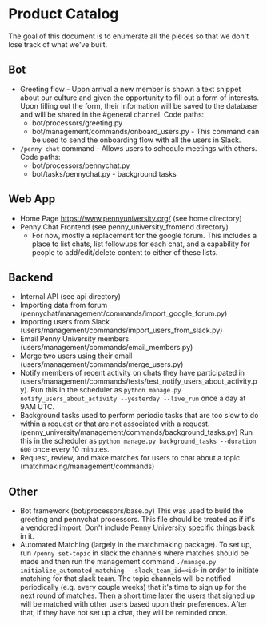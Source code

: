 # Product Catalog
The goal of this document is to enumerate all the pieces so that we don't lose track of what we've built.

## Bot 
* Greeting flow - Upon arrival a new member is shown a text snippet about our culture and given the opportunity to fill out a form of interests. Upon filling out the form, their information will be saved to the database and will be shared in the #general channel. Code paths:
    * bot/processors/greeting.py
    * bot/management/commands/onboard_users.py - This command can be used to send the onboarding flow with all the users in Slack.
* `/penny chat` command - Allows users to schedule meetings with others. Code paths:
    * bot/processors/pennychat.py
    * bot/tasks/pennychat.py - background tasks
    
## Web App
* Home Page https://www.pennyuniversity.org/ (see home directory)
* Penny Chat Frontend (see penny_university_frontend directory)
    * For now, mostly a replacement for the google forum. This includes a place to list chats, list followups for each chat, and a capability for people to add/edit/delete content to either of these lists.

## Backend   
* Internal API (see api directory)
* Importing data from forum (pennychat/management/commands/import_google_forum.py)
* Importing users from Slack (users/management/commands/import_users_from_slack.py)
* Email Penny University members (users/management/commands/email_members.py)
* Merge two users using their email (users/management/commands/merge_users.py)
* Notify members of recent activity on chats they have participated in (users/management/commands/tests/test_notify_users_about_activity.py). Run this in the scheduler as `python manage.py notify_users_about_activity --yesterday --live_run` once a day at 9AM UTC.
* Background tasks used to perform periodic tasks that are too slow to do within a request or that are not associated with a request. (penny_university/management/commands/background_tasks.py) Run this in the scheduler as `python manage.py background_tasks --duration 600` once every 10 minutes.
* Request, review, and make matches for users to chat about a topic (matchmaking/management/commands)

## Other
* Bot framework (bot/processors/base.py) This was used to build the greeting and pennychat processors. This file should be treated as if it's a vendored import. Don't include Penny University specific things back in it.
* Automated Matching (largely in the matchmaking package). To set up, run `/penny set-topic` in slack the channels where matches should be made and then run the management command `./manage.py initialize_automated_matching --slack_team_id=<id>` in order to initiate matching for that slack team. The topic channels will be notified periodically (e.g. every couple weeks) that it's time to sign up for the next round of matches. Then a short time later the users that signed up will be matched with other users based upon their preferences. After that, if they have not set up a chat, they will be reminded once.
